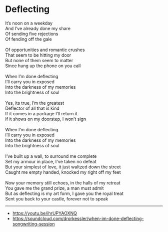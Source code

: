 # Deflecting

It’s noon on a weekday\
And I’ve already done my share\
Of sending five rejections\
Of fending off the gale\
\
Of opportunities and romantic crushes\
That seem to be hitting my door\
But none of them seem to matter\
Since hung up the phone on you call\
\
When I’m done deflecting\
I’ll carry you in exposed\
Into the darkness of my memories\
Into the brightness of soul\
\
Yes, its true, I’m the greatest\
Deflector of all that is kind\
If it comes in a package I’ll return it\
If it shows on my doorstep, I won’t sign\
\
When I’m done deflecting\
I’ll carry you in exposed\
Into the darkness of my memories\
Into the brightness of soul\
\
I’ve built up a wall, to surround me complete\
Set my armour in place, I've taken no defeat\
But your simplest of love, it just waltzed down the street\
Caught me empty handed, knocked my right off my feet\
\
Now your memory still echoes, in the halls of my retreat\
You gave me the grand prize, a man must admit\
But as deflecting is my art form, I gave you the royal treat\
Sent you back to your castle, forever not to speak

---
- https://youtu.be/ihrUPYAOXNQ
- https://soundcloud.com/drorkessler/when-im-done-deflecting-songwriting-session
